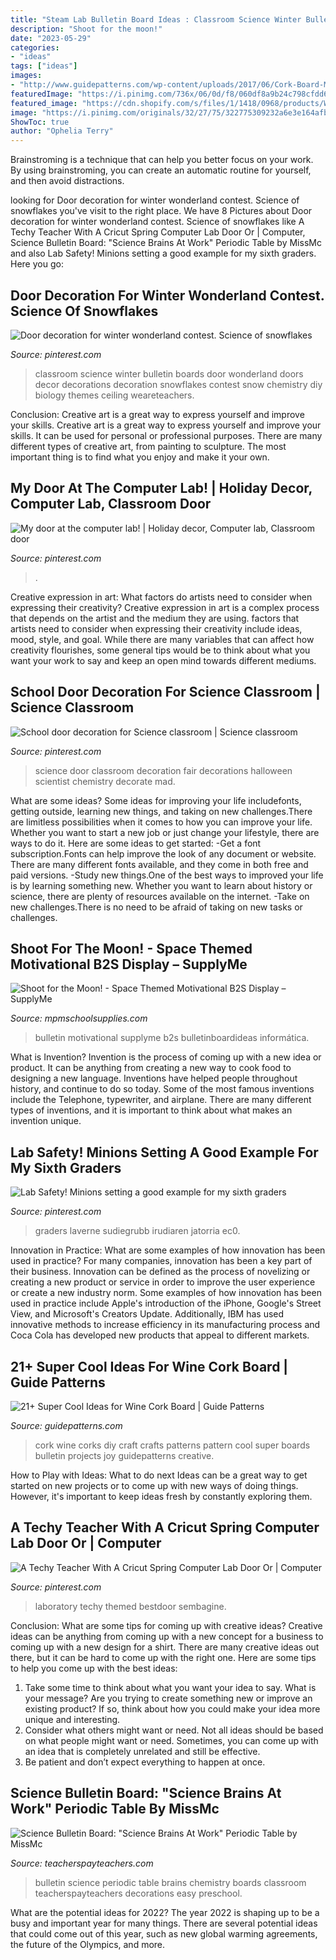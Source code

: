 ```yaml
---
title: "Steam Lab Bulletin Board Ideas : Classroom Science Winter Bulletin Boards Door Wonderland Doors Decor Decorations Decoration Snowflakes Contest Snow Chemistry Diy Biology Themes Ceiling Weareteachers"
description: "Shoot for the moon!"
date: "2023-05-29"
categories:
- "ideas"
tags: ["ideas"]
images:
- "http://www.guidepatterns.com/wp-content/uploads/2017/06/Cork-Board-Made-out-of-Wine-Corks.jpg"
featuredImage: "https://i.pinimg.com/736x/06/0d/f8/060df8a9b24c798cfdd6ecaa9feb6cfe--science-lab-safety-physical-science.jpg?b=t"
featured_image: "https://cdn.shopify.com/s/files/1/1418/0968/products/Welcome-to-the-Media-Lab_grande.jpg?v=1522782214"
image: "https://i.pinimg.com/originals/32/27/75/322775309232a6e3e164afbd5f7e946f.jpg"
ShowToc: true
author: "Ophelia Terry"
---
```



Brainstroming is a technique that can help you better focus on your work. By using brainstroming, you can create an automatic routine for yourself, and then avoid distractions.

	

		
looking for Door decoration for winter wonderland contest. Science of snowflakes you've visit to the right place. We have 8 Pictures about Door decoration for winter wonderland contest. Science of snowflakes like A Techy Teacher With A Cricut Spring Computer Lab Door Or | Computer, Science Bulletin Board: &quot;Science Brains At Work&quot; Periodic Table by MissMc and also Lab Safety! Minions setting a good example for my sixth graders. Here you go:
		
    
## Door Decoration For Winter Wonderland Contest. Science Of Snowflakes

<img loading=lazy src="https://i.pinimg.com/736x/4b/1b/56/4b1b569fce6683277e8ed4e510f75524--winter-wonderland-snowflakes.jpg" onerror="this.onerror=null;this.src='https://tse1.mm.bing.net/th?id=OIP.8-L8va3hFvoc4iWvkYhcfAHaJ3&amp;pid=15.1';" alt="Door decoration for winter wonderland contest. Science of snowflakes">

_Source: pinterest.com_

>classroom science winter bulletin boards door wonderland doors decor decorations decoration snowflakes contest snow chemistry diy biology themes ceiling weareteachers. 

	

Conclusion: Creative art is a great way to express yourself and improve your skills.
Creative art is a great way to express yourself and improve your skills. It can be used for personal or professional purposes. There are many different types of creative art, from painting to sculpture. The most important thing is to find what you enjoy and make it your own.

    
## My Door At The Computer Lab! | Holiday Decor, Computer Lab, Classroom Door

<img loading=lazy src="https://i.pinimg.com/originals/de/a6/e6/dea6e6ebb0b9ad97dd1bdaf833e46466.jpg" onerror="this.onerror=null;this.src='https://tse2.mm.bing.net/th?id=OIP.7tj7dX4jLUZtX5829r5uUwHaJ4&amp;pid=15.1';" alt="My door at the computer lab! | Holiday decor, Computer lab, Classroom door">

_Source: pinterest.com_

>. 

	

Creative expression in art: What factors do artists need to consider when expressing their creativity?
Creative expression in art is a complex process that depends on the artist and the medium they are using. factors that artists need to consider when expressing their creativity include ideas, mood, style, and goal. While there are many variables that can affect how creativity flourishes, some general tips would be to think about what you want your work to say and keep an open mind towards different mediums.

    
## School Door Decoration For Science Classroom | Science Classroom

<img loading=lazy src="https://i.pinimg.com/originals/cc/4d/e2/cc4de23b89836dd294ff61761a1ee56d.jpg" onerror="this.onerror=null;this.src='https://tse2.mm.bing.net/th?id=OIP.k0nSZZikI1bMrXc61ehNWQHaJ5&amp;pid=15.1';" alt="School door decoration for Science classroom | Science classroom">

_Source: pinterest.com_

>science door classroom decoration fair decorations halloween scientist chemistry decorate mad. 

	

What are some ideas?
Some ideas for improving your life includefonts, getting outside, learning new things, and taking on new challenges.There are limitless possibilities when it comes to how you can improve your life. Whether you want to start a new job or just change your lifestyle, there are ways to do it. Here are some ideas to get started: 
-Get a font subscription.Fonts can help improve the look of any document or website. There are many different fonts available, and they come in both free and paid versions. 
-Study new things.One of the best ways to improved your life is by learning something new. Whether you want to learn about history or science, there are plenty of resources available on the internet. 
-Take on new challenges.There is no need to be afraid of taking on new tasks or challenges.

    
## Shoot For The Moon! - Space Themed Motivational B2S Display – SupplyMe

<img loading=lazy src="https://cdn.shopify.com/s/files/1/1418/0968/products/Welcome-to-the-Media-Lab_grande.jpg?v=1522782214" onerror="this.onerror=null;this.src='https://tse2.mm.bing.net/th?id=OIP.EXQx1NEWSwAWd5U0AOAwsAHaFj&amp;pid=15.1';" alt="Shoot for the Moon! - Space Themed Motivational B2S Display – SupplyMe">

_Source: mpmschoolsupplies.com_

>bulletin motivational supplyme b2s bulletinboardideas informática. 

	

What is Invention?
Invention is the process of coming up with a new idea or product. It can be anything from creating a new way to cook food to designing a new language. Inventions have helped people throughout history, and continue to do so today. Some of the most famous inventions include the Telephone, typewriter, and airplane. There are many different types of inventions, and it is important to think about what makes an invention unique.

    
## Lab Safety! Minions Setting A Good Example For My Sixth Graders

<img loading=lazy src="https://i.pinimg.com/736x/06/0d/f8/060df8a9b24c798cfdd6ecaa9feb6cfe--science-lab-safety-physical-science.jpg?b=t" onerror="this.onerror=null;this.src='https://tse4.mm.bing.net/th?id=OIP.h0sySdNXcQmCcmt2D2MfUgHaJ3&amp;pid=15.1';" alt="Lab Safety! Minions setting a good example for my sixth graders">

_Source: pinterest.com_

>graders laverne sudiegrubb irudiaren jatorria ec0. 

	

Innovation in Practice: What are some examples of how innovation has been used in practice?
For many companies, innovation has been a key part of their business. Innovation can be defined as the process of novelizing or creating a new product or service in order to improve the user experience or create a new industry norm. 
Some examples of how innovation has been used in practice include Apple's introduction of the iPhone, Google's Street View, and Microsoft's Creators Update. Additionally, IBM has used innovative methods to increase efficiency in its manufacturing process and Coca Cola has developed new products that appeal to different markets.

    
## 21+ Super Cool Ideas For Wine Cork Board | Guide Patterns

<img loading=lazy src="http://www.guidepatterns.com/wp-content/uploads/2017/06/Cork-Board-Made-out-of-Wine-Corks.jpg" onerror="this.onerror=null;this.src='https://tse1.mm.bing.net/th?id=OIP.IlmQ5Lv6FQyWfR1eOjnYOQHaFj&amp;pid=15.1';" alt="21+ Super Cool Ideas for Wine Cork Board | Guide Patterns">

_Source: guidepatterns.com_

>cork wine corks diy craft crafts patterns pattern cool super boards bulletin projects joy guidepatterns creative. 

	

How to Play with Ideas: What to do next
Ideas can be a great way to get started on new projects or to come up with new ways of doing things. However, it's important to keep ideas fresh by constantly exploring them.

    
## A Techy Teacher With A Cricut Spring Computer Lab Door Or | Computer

<img loading=lazy src="https://i.pinimg.com/originals/32/27/75/322775309232a6e3e164afbd5f7e946f.jpg" onerror="this.onerror=null;this.src='https://tse2.mm.bing.net/th?id=OIP.gor_0GqbpoALqAleTiQ4BwHaNK&amp;pid=15.1';" alt="A Techy Teacher With A Cricut Spring Computer Lab Door Or | Computer">

_Source: pinterest.com_

>laboratory techy themed bestdoor sembagine. 

	

Conclusion: What are some tips for coming up with creative ideas?
Creative ideas can be anything from coming up with a new concept for a business to coming up with a new design for a shirt. There are many creative ideas out there, but it can be hard to come up with the right one. Here are some tips to help you come up with the best ideas: 
1) Take some time to think about what you want your idea to say. What is your message? Are you trying to create something new or improve an existing product? If so, think about how you could make your idea more unique and interesting. 
2) Consider what others might want or need. Not all ideas should be based on what people might want or need. Sometimes, you can come up with an idea that is completely unrelated and still be effective. 
3) Be patient and don’t expect everything to happen at once.

    
## Science Bulletin Board: &quot;Science Brains At Work&quot; Periodic Table By MissMc

<img loading=lazy src="https://ecdn.teacherspayteachers.com/thumbitem/Science-Bulletin-Board-Science-Brains-At-Work-Periodic-Table-3071961-1500873577/original-3071961-1.jpg" onerror="this.onerror=null;this.src='https://tse2.mm.bing.net/th?id=OIP.FM6Z_7d93cjryv343QhJDQAAAA&amp;pid=15.1';" alt="Science Bulletin Board: &quot;Science Brains At Work&quot; Periodic Table by MissMc">

_Source: teacherspayteachers.com_

>bulletin science periodic table brains chemistry boards classroom teacherspayteachers decorations easy preschool. 

	

What are the potential ideas for 2022?
The year 2022 is shaping up to be a busy and important year for many things. There are several potential ideas that could come out of this year, such as new global warming agreements, the future of the Olympics, and more.

